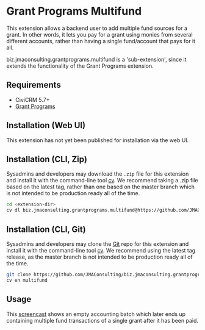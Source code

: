 # Grant Programs Multifund

This extension allows a backend user to add multiple fund sources for a grant. In other words, it lets you pay for 
a grant using monies from several different accounts, rather than having a single fund/account that pays for it all.

biz.jmaconsulting.grantprograms.multifund is a 'sub-extension', since it extends the functionality of the Grant Programs extension.

## Requirements

* CiviCRM 5.7+
* [Grant Programs](https://github.com/JMAConsulting/biz.jmaconsulting.grantprograms)

## Installation (Web UI)

This extension has not yet been published for installation via the web UI.

## Installation (CLI, Zip)

Sysadmins and developers may download the `.zip` file for this extension and
install it with the command-line tool [cv](https://github.com/civicrm/cv). We
recommend taking a .zip file based on the latest tag, rather than one based
on the master branch which is not intended to be production ready all of the time.

```bash
cd <extension-dir>
cv dl biz.jmaconsulting.grantprograms.multifund@https://github.com/JMAConsulting/biz.jmaconsulting.grantprograms.multifund/archive/0.1.zip
```

## Installation (CLI, Git)

Sysadmins and developers may clone the [Git](https://en.wikipedia.org/wiki/Git) repo for this extension and
install it with the command-line tool [cv](https://github.com/civicrm/cv). We recommend using the latest
tag release, as the master branch is not intended to be production ready all of the time.

```bash
git clone https://github.com/JMAConsulting/biz.jmaconsulting.grantprograms.multifund.git
cv en multifund
```

## Usage

This [screencast](https://gfycat.com/UnhealthyBadHawk) shows an empty accounting batch which later ends up containing multiple fund transactions of a single grant after it has been paid.
